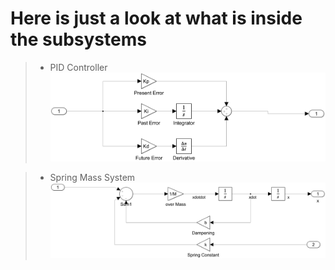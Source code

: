 # Here is just a look at what is inside the subsystems
> * PID Controller 
![Screenshot](PIDController.png)

> * Spring Mass System
![Screenshot](SpringMassSystem.png)
